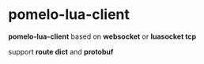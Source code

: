 # pomelo-lua-client
**pomelo-lua-client** based on **websocket** or **luasocket tcp**

support **route dict** and **protobuf** 
